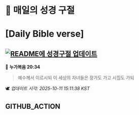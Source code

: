 # 🙏 매일의 성경 구절
# [Daily Bible verse]
## [![README에 성경구절 업데이트](https://github.com/DONGSUKA/first_test/actions/workflows/update-readme-bible.yml/badge.svg)](https://github.com/DONGSUKA/first_test/actions/workflows/update-readme-bible.yml)
<!-- START_BIBLE_VERSE -->
📖 **누가복음 20:34**
> 예수께서 이르시되 이 세상의 자녀들은 장가도 가고 시집도 가되

🕊️ _업데이트 시각: 2025-10-11 15:11:38 KST_
  <!-- END_BIBLE_VERSE -->
## GITHUB_ACTION
